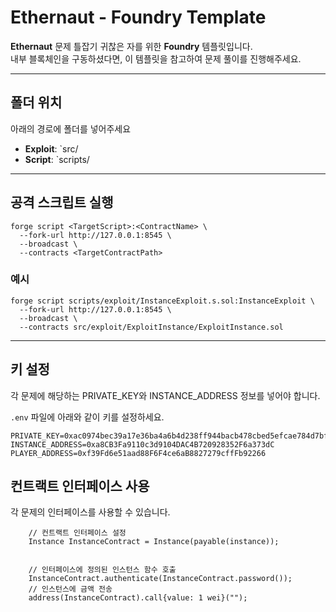 # Ethernaut - Foundry Template
**Ethernaut** 문제 틀잡기 귀찮은 자를 위한 **Foundry** 템플릿입니다.  
내부 블록체인을 구동하셨다면, 이 템플릿을 참고하여 문제 풀이를 진행해주세요.  

---

## 폴더 위치

아래의 경로에 폴더를 넣어주세요
- **Exploit**: `src/
- **Script**: `scripts/

---

## 공격 스크립트 실행

```shell
forge script <TargetScript>:<ContractName> \
  --fork-url http://127.0.0.1:8545 \
  --broadcast \
  --contracts <TargetContractPath>
```

### 예시

```shell
forge script scripts/exploit/InstanceExploit.s.sol:InstanceExploit \
  --fork-url http://127.0.0.1:8545 \
  --broadcast \
  --contracts src/exploit/ExploitInstance/ExploitInstance.sol
```

---

## 키 설정
각 문제에 해당하는 PRIVATE_KEY와 INSTANCE_ADDRESS 정보를 넣어야 합니다.

`.env` 파일에 아래와 같이 키를 설정하세요.

```
PRIVATE_KEY=0xac0974bec39a17e36ba4a6b4d238ff944bacb478cbed5efcae784d7bf4f2ff80
INSTANCE_ADDRESS=0xa8CB3Fa9110c3d9104DAC4B720928352F6a373dC
PLAYER_ADDRESS=0xf39Fd6e51aad88F6F4ce6aB8827279cffFb92266
```

## 컨트랙트 인터페이스 사용
각 문제의 인터페이스를 사용할 수 있습니다.

``` solidity
	// 컨트랙트 인터페이스 설정
	Instance InstanceContract = Instance(payable(instance));


	// 인터페이스에 정의된 인스턴스 함수 호출
	InstanceContract.authenticate(InstanceContract.password());
	// 인스턴스에 금액 전송
	address(InstanceContract).call{value: 1 wei}("");
	
```